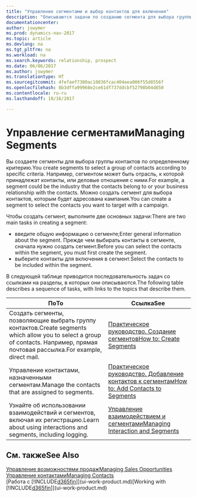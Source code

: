 ```yaml
---
title: "Управление сегментами и выбор контактов для включения"
description: "Описываются задачи по созданию сегмента для выбора группы контактов по определенному критерию, например по определенной отрасли, с которой вы хотите взаимодействовать."
documentationcenter: 
author: jswymer
ms.prod: dynamics-nav-2017
ms.topic: article
ms.devlang: na
ms.tgt_pltfrm: na
ms.workload: na
ms.search.keywords: relationship, prospect
ms.date: 06/06/2017
ms.author: jswymer
ms.translationtype: HT
ms.sourcegitcommit: 4fefaef7380ac10836fcac404eea006f55d8556f
ms.openlocfilehash: 8b3dffa99968e2ce61df737ddcbf52798b04d850
ms.contentlocale: ru-ru
ms.lasthandoff: 10/16/2017

---
```

# <a name="managing-segments"></a><span data-ttu-id="2f770-103">Управление сегментами</span><span class="sxs-lookup"><span data-stu-id="2f770-103">Managing Segments</span></span>
<span data-ttu-id="2f770-104">Вы создаете сегменты для выбора группы контактов по определенному критерию.</span><span class="sxs-lookup"><span data-stu-id="2f770-104">You create segments to select a group of contacts according to specific criteria.</span></span> <span data-ttu-id="2f770-105">Например, сегментом может быть отрасль, к которой принадлежат контакты, или деловые отношения с ними.</span><span class="sxs-lookup"><span data-stu-id="2f770-105">For example, a segment could be the industry that the contacts belong to or your business relationship with the contacts.</span></span> <span data-ttu-id="2f770-106">Можно создать сегмент для выбора контактов, которым будет адресована кампания.</span><span class="sxs-lookup"><span data-stu-id="2f770-106">You can create a segment to select the contacts you want to target with a campaign.</span></span>

<span data-ttu-id="2f770-107">Чтобы создать сегмент, выполните две основных задачи:</span><span class="sxs-lookup"><span data-stu-id="2f770-107">There are two main tasks in creating a segment:</span></span>

* <span data-ttu-id="2f770-108">введите общую информацию о сегменте;</span><span class="sxs-lookup"><span data-stu-id="2f770-108">Enter general information about the segment.</span></span> <span data-ttu-id="2f770-109">Прежде чем выбирать контакты в сегменте, сначала нужно создать сегмент.</span><span class="sxs-lookup"><span data-stu-id="2f770-109">Before you can select the contacts within the segment, you must first create the segment.</span></span>
* <span data-ttu-id="2f770-110">выберите контакты для включения в сегмент.</span><span class="sxs-lookup"><span data-stu-id="2f770-110">Select the contacts to be included within the segment.</span></span>

<span data-ttu-id="2f770-111">В следующей таблице приводится последовательность задач со ссылками на разделы, в которых они описываются.</span><span class="sxs-lookup"><span data-stu-id="2f770-111">The following table describes a sequence of tasks, with links to the topics that describe them.</span></span> 

| <span data-ttu-id="2f770-112">По</span><span class="sxs-lookup"><span data-stu-id="2f770-112">To</span></span> | <span data-ttu-id="2f770-113">Ссылка</span><span class="sxs-lookup"><span data-stu-id="2f770-113">See</span></span> |
| --- | --- |
| <span data-ttu-id="2f770-114">Создать сегменты, позволяющие выбрать группу контактов.</span><span class="sxs-lookup"><span data-stu-id="2f770-114">Create segments which allow you to select a group of contacts.</span></span> <span data-ttu-id="2f770-115">Например, прямая почтовая рассылка.</span><span class="sxs-lookup"><span data-stu-id="2f770-115">For example, direct mail.</span></span> |[<span data-ttu-id="2f770-116">Практическое руководство. Создание сегментов</span><span class="sxs-lookup"><span data-stu-id="2f770-116">How to: Create Segments</span></span>](marketing-how-create-segment.md) |
| <span data-ttu-id="2f770-117">Управление контактами, назначенными сегментам.</span><span class="sxs-lookup"><span data-stu-id="2f770-117">Manage the contacts that are assigned to segments.</span></span> |[<span data-ttu-id="2f770-118">Практическое руководство. Добавление контактов к сегментам</span><span class="sxs-lookup"><span data-stu-id="2f770-118">How to: Add Contacts to Segments</span></span>](marketing-add-contact-segment.md) |
| <span data-ttu-id="2f770-119">Узнайте об использовании взаимодействий и сегментов, включая их регистрацию.</span><span class="sxs-lookup"><span data-stu-id="2f770-119">Learn about using interactions and segments, including logging.</span></span> |[<span data-ttu-id="2f770-120">Управление взаимодействием и сегментами</span><span class="sxs-lookup"><span data-stu-id="2f770-120">Managing Interaction and Segments</span></span>](marketing-interaction-segments.md) |

## <a name="see-also"></a><span data-ttu-id="2f770-121">См. также</span><span class="sxs-lookup"><span data-stu-id="2f770-121">See Also</span></span>
[<span data-ttu-id="2f770-122">Управление возможностями продаж</span><span class="sxs-lookup"><span data-stu-id="2f770-122">Managing Sales Opportunities</span></span>](marketing-manage-sales-opportunities.md)  
[<span data-ttu-id="2f770-123">Управление контактами</span><span class="sxs-lookup"><span data-stu-id="2f770-123">Managing Contacts</span></span>](marketing-contacts.md)  
<span data-ttu-id="2f770-124">[Работа с [!INCLUDE[d365fin](includes/d365fin_md.md)]](ui-work-product.md)</span><span class="sxs-lookup"><span data-stu-id="2f770-124">[Working with [!INCLUDE[d365fin](includes/d365fin_md.md)]](ui-work-product.md)</span></span>

